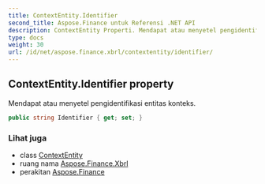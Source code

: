 ```yaml
---
title: ContextEntity.Identifier
second_title: Aspose.Finance untuk Referensi .NET API
description: ContextEntity Properti. Mendapat atau menyetel pengidentifikasi entitas konteks.
type: docs
weight: 30
url: /id/net/aspose.finance.xbrl/contextentity/identifier/
---
```

## ContextEntity.Identifier property

Mendapat atau menyetel pengidentifikasi entitas konteks.

```csharp
public string Identifier { get; set; }
```

### Lihat juga

* class [ContextEntity](../)
* ruang nama [Aspose.Finance.Xbrl](../../contextentity/)
* perakitan [Aspose.Finance](../../../)


